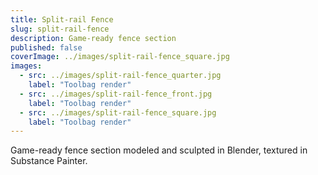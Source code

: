 ```yaml
---
title: Split-rail Fence
slug: split-rail-fence
description: Game-ready fence section
published: false
coverImage: ../images/split-rail-fence_square.jpg
images:
  - src: ../images/split-rail-fence_quarter.jpg
    label: "Toolbag render"
  - src: ../images/split-rail-fence_front.jpg
    label: "Toolbag render"
  - src: ../images/split-rail-fence_square.jpg
    label: "Toolbag render"
---
```


Game-ready fence section modeled and sculpted in Blender, textured in Substance Painter.
